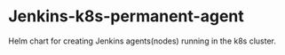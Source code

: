 # Jenkins-k8s-permanent-agent
Helm chart for creating Jenkins agents(nodes) running in the k8s cluster.
